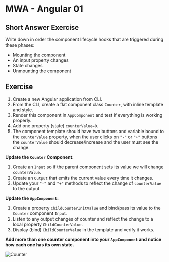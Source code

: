 # MWA - Angular 01
## Short Answer Exercise
Write down in order the component lifecycle hooks that are triggered during these phases:
* Mounting the component
* An input property changes
* State changes
* Unmounting the component
## Exercise
1. Create a new Angular application from CLI.
2. From the CLI, create a flat component class `Counter`, with inline template and style.
3. Render this component in `AppComponent` and test if everything is working properly.
4. Add one property (state) `counterValue=0`.
5. The component template should have two buttons and variable bound to the `counterValue` property, when the user clicks on `"-"` or `"+"` buttons the `counterValue` should decrease/increase and the user must see the change.
  
**Update the `Counter` Component:**  
1. Create an `Input` so if the parent component sets its value we will change `counterValue`.
2. Create an `Output` that emits the current value every time it changes.
3. Update your `"-"` and `"+"` methods to reflect the change of `counterValue` to the output.
  
**Update the `AppComponent`:**  
1. Create a property `ChildCounterInitValue` and bind/pass its value to the `Counter` component `Input`.
2. Listen to any output changes of counter and reflect the change to a local property `ChildCounterValue`.
3. Display (bind) `ChildCounterValue` in the template and verify it works.
  
**Add more than one counter component into your `AppComponent` and notice how each one has its own state.**  
  
  
![Counter](http://www.mumstudents.org/cs572/lecture12/counter.png)
